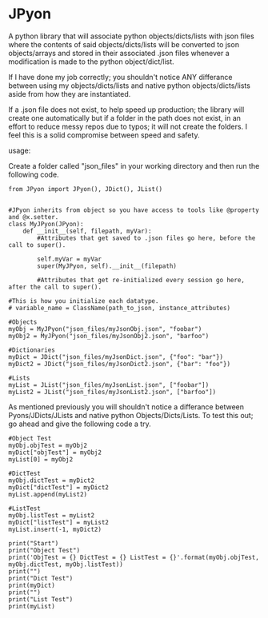 # JPyon
A python library that will associate python objects/dicts/lists with json files where the contents of said objects/dicts/lists will be converted to json objects/arrays and stored in their associated .json files whenever a modification is made to the python object/dict/list.

If I have done my job correctly; you shouldn't notice ANY differance between using my objects/dicts/lists and native python objects/dicts/lists aside from how they are instantiated.

If a .json file does not exist, to help speed up production; the library will create one automatically but if a folder in the path does not exist, in an effort to reduce messy repos due to typos; it will not create the folders. I feel this is a solid compromise between speed and safety.

usage:

Create a folder called "json_files" in your working directory and then run the following code.

    from JPyon import JPyon(), JDict(), JList()
    
    
    #JPyon inherits from object so you have access to tools like @property and @x.setter.
    class MyJPyon(JPyon):
        def __init__(self, filepath, myVar):
            #Attributes that get saved to .json files go here, before the call to super().
            
            self.myVar = myVar
            super(MyJPyon, self).__init__(filepath)
            
            #Attributes that get re-initialized every session go here, after the call to super().
        
    #This is how you initialize each datatype.
    # variable_name = ClassName(path_to_json, instance_attributes)
    
    #Objects
    myObj = MyJPyon("json_files/myJsonObj.json", "foobar")
    myObj2 = MyJPyon("json_files/myJsonObj2.json", "barfoo")
    
    #Dictionaries
    myDict = JDict("json_files/myJsonDict.json", {"foo": "bar"})
    myDict2 = JDict("json_files/myJsonDict2.json", {"bar": "foo"})
    
    #Lists
    myList = JList("json_files/myJsonList.json", ["foobar"])
    myList2 = JList("json_files/myJsonList2.json", ["barfoo"])
    
As mentioned previously you will shouldn't notice a differance between Pyons/JDicts/JLists and native python Objects/Dicts/Lists.
To test this out; go ahead and give the following code a try.
    
    #Object Test
    myObj.objTest = myObj2
    myDict["objTest"] = myObj2
    myList[0] = myObj2
    
    #DictTest
    myObj.dictTest = myDict2
    myDict["dictTest"] = myDict2
    myList.append(myList2)
    
    #ListTest
    myObj.listTest = myList2
    myDict["listTest"] = myList2
    myList.insert(-1, myDict2)
    
    print("Start")
    print("Object Test")
    print('ObjTest = {} DictTest = {} ListTest = {}'.format(myObj.objTest, myObj.dictTest, myObj.listTest))
    print("")
    print("Dict Test")
    print(myDict)
    print("")
    print("List Test")
    print(myList)
